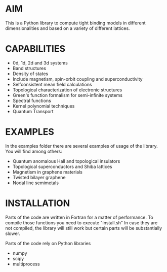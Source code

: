 # AIM #
This is a Python library to compute tight binding models in different
dimensionalities and based on a variety of different lattices.

# CAPABILITIES #
- 0d, 1d, 2d and 3d systems
- Band structures
- Density of states
- Include magnetism, spin-orbit coupling and superconductivity
- Selfconsistent mean field calculations
- Topological characterization of electronic structures
- Green's function formalism for semi-infinite systems
- Spectral functions
- Kernel polynomial techniques
- Quantum Transport

# EXAMPLES #
In the examples folder there are several examples of usage of the
library. You will find among others:
- Quantum anomalous Hall and topological insulators
- Topological superconductors and Shiba lattices
- Magnetism in graphene materials
- Twisted bilayer graphene
- Nodal line semimetals 

# INSTALLATION #
Parts of the code are written in Fortran for a matter of performance.
To compile those functions you need to execute "install.sh" In case
they are not compiled, the library will still work but certain parts
will be substantially slower.

Parts of the code rely on Python libraries
 - numpy
 - scipy
 - multiprocess

